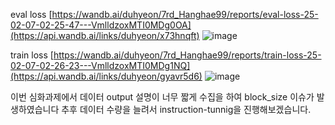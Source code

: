 eval loss
[https://wandb.ai/duhyeon/7rd_Hanghae99/reports/eval-loss-25-02-07-02-25-47---VmlldzoxMTI0MDg0OA](https://api.wandb.ai/links/duhyeon/x73hnqft)
![image](https://github.com/user-attachments/assets/5df0d7ac-e44a-4dd0-a70f-09ec421104e1)

train loss
[https://wandb.ai/duhyeon/7rd_Hanghae99/reports/train-loss-25-02-07-02-26-23---VmlldzoxMTI0MDg1NQ](https://api.wandb.ai/links/duhyeon/gyavr5d6)
![image](https://github.com/user-attachments/assets/4ba67bbe-3fb3-477d-80d8-afc940776b07)

이번 심화과제에서 데이터 output 설명이 너무 짧게 수집을 하여 block_size 이슈가 발생하였습니다 추후 데이터 수량을 늘려서 instruction-tunnig을 진행해보겠습니다.
